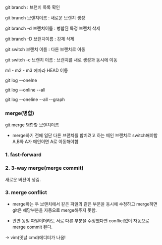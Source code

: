 git branch : 브랜치 목록 확인

git branch 브랜치이름 : 새로운 브랜치 생성

git branch -d 브랜치이름 : 병합된 특정 브랜치 삭제

git branch -D 브랜치이름 : 강제 삭제

git switch 브랜치 이름 : 다른 브랜치로 이동

git switch -c 브랜치 이름 : 브랜치를 새로 생성과 동시에 이동

m1 - m2 - m3 에따라 HEAD 이동

git log --onelne

git log --online --all

git log --oneline --all --graph

### merge(병합)

git merge 병합할 브랜치이름

* merge하기 전에 일단 다른 브랜치를 합치려고 하는 메인 브랜치로 switch해야함 A,B와 A가 메인이면 A로 이동해야함

### 1. fast-forward

### 2. 3-way merge(merge commit)

새로운 버젼이 생김.

### 3. merge conflict

* merge하는 두 브랜치에서 같은 파일의 같은 부분을 동시에 수정하고 merge하면 git은 해당부분을 자동으로 merge해주지 못함.

* 반면 동일 파일이더라도 서로 다른 부분을 수정했다면 conflict없이 자동으로 merge commit 된다.

-> vim(옛날 cmd)에디터가 나옴!

